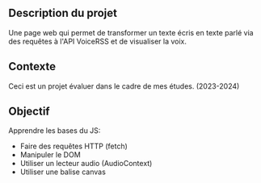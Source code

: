 ## Description du projet
Une page web qui permet de transformer un texte écris en texte parlé via des requêtes à l'API VoiceRSS et de visualiser la voix.

## Contexte
Ceci est un projet évaluer dans le cadre de mes études. (2023-2024)

## Objectif
Apprendre les bases du JS:
- Faire des requêtes HTTP (fetch)
- Manipuler le DOM
- Utiliser un lecteur audio (AudioContext)
- Utiliser une balise canvas
